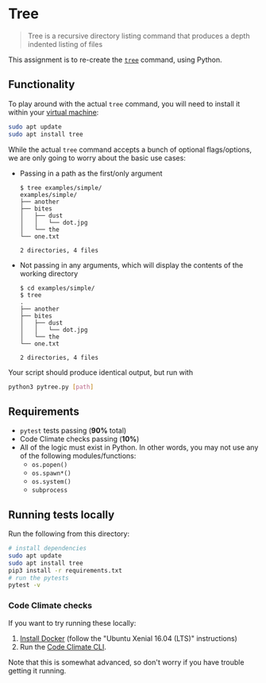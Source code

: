 # Tree

> Tree is a recursive directory listing command that produces a depth indented listing of files

This assignment is to re-create the [`tree`](http://mama.indstate.edu/users/ice/tree/) command, using Python.

## Functionality

To play around with the actual `tree` command, you will need to install it within your [virtual machine](https://github.com/startup-systems/vm):

```bash
sudo apt update
sudo apt install tree
```

While the actual `tree` command accepts a bunch of optional flags/options, we are only going to worry about the basic use cases:

* Passing in a path as the first/only argument

    ```
    $ tree examples/simple/
    examples/simple/
    ├── another
    ├── bites
    │   ├── dust
    │   │   └── dot.jpg
    │   └── the
    └── one.txt

    2 directories, 4 files
    ```

* Not passing in any arguments, which will display the contents of the working directory

    ```
    $ cd examples/simple/
    $ tree
    .
    ├── another
    ├── bites
    │   ├── dust
    │   │   └── dot.jpg
    │   └── the
    └── one.txt

    2 directories, 4 files
    ```

Your script should produce identical output, but run with

```bash
python3 pytree.py [path]
```

## Requirements

* `pytest` tests passing (**90%** total)
* Code Climate checks passing (**10%**)
* All of the logic must exist in Python. In other words, you may not use any of the following modules/functions:
    * `os.popen()`
    * `os.spawn*()`
    * `os.system()`
    * `subprocess`

## Running tests locally

Run the following from this directory:

```bash
# install dependencies
sudo apt update
sudo apt install tree
pip3 install -r requirements.txt
# run the pytests
pytest -v
```

### Code Climate checks

If you want to try running these locally:

1. [Install Docker](https://docs.docker.com/engine/installation/linux/ubuntulinux/) (follow the "Ubuntu Xenial 16.04 (LTS)" instructions)
1. Run the [Code Climate CLI](https://github.com/codeclimate/codeclimate#readme).

Note that this is somewhat advanced, so don't worry if you have trouble getting it running.
